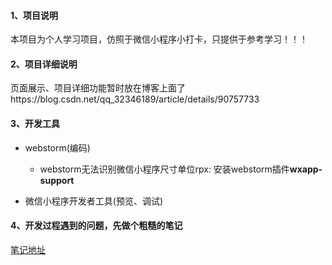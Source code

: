 #### 1、项目说明
本项目为个人学习项目，仿照于微信小程序小打卡，只提供于参考学习！！！

#### 2、项目详细说明
页面展示、项目详细功能暂时放在博客上面了https://blog.csdn.net/qq_32346189/article/details/90757733

#### 3、开发工具

- webstorm(编码)
    - webstorm无法识别微信小程序尺寸单位rpx: 安装webstorm插件**wxapp-support**
    
- 微信小程序开发者工具(预览、调试) 

#### 4、开发过程遇到的问题，先做个粗糙的笔记
[笔记地址](https://github.com/MYxu/SmallPunchCardMiniProgram/blob/master/note.md)
